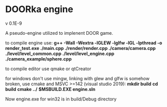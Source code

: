 # DOORka engine 
v 0.1E-9

A pseudo-engine utilized to implenent DOOR game.

to compile engine use:
**g++ -Wall -Wextra -lGLEW -lglfw -lGL -lpthread -o render_test.exe ./main.cpp ./render/render.cpp ./camera/camera.cpp ./level/level_common.cpp ./level/level_engine.cpp ./camera_example/sphere.cpp**

to compile editor use qmake or qtCreator

for windows don't use mingw, linking with glew and glfw is somehow broken, use cmake and MSVC >=142 (visual studio 2019):
**mkdir build**
**cd build**
**cmake ../**
**$MSBUILD.EXE engine.sln**

Now engine.exe for win32 is in build/Debug directory

